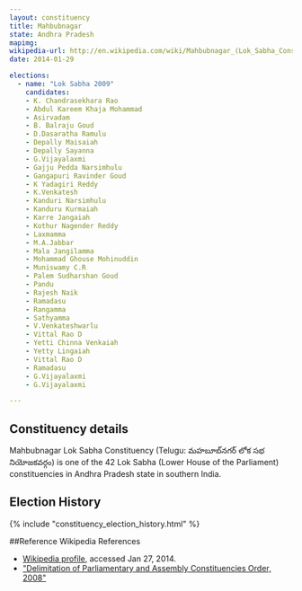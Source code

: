```yaml
---
layout: constituency
title: Mahbubnagar
state: Andhra Pradesh
mapimg: 
wikipedia-url: http://en.wikipedia.com/wiki/Mahbubnagar_(Lok_Sabha_Constituency)
date: 2014-01-29

elections: 
  - name: "Lok Sabha 2009"
    candidates: 
    - K. Chandrasekhara Rao 
    - Abdul Kareem Khaja Mohammad 
    - Asirvadam 
    - B. Balraju Goud 
    - D.Dasaratha Ramulu 
    - Depally Maisaiah 
    - Depally Sayanna 
    - G.Vijayalaxmi 
    - Gajju Pedda Narsimhulu 
    - Gangapuri Ravinder Goud 
    - K Yadagiri Reddy 
    - K.Venkatesh 
    - Kanduri Narsimhulu 
    - Kanduru Kurmaiah 
    - Karre Jangaiah 
    - Kothur Nagender Reddy 
    - Laxmamma 
    - M.A.Jabbar 
    - Mala Jangilamma 
    - Mohammad Ghouse Mohinuddin 
    - Muniswamy C.R 
    - Palem Sudharshan Goud 
    - Pandu 
    - Rajesh Naik 
    - Ramadasu 
    - Rangamma 
    - Sathyamma 
    - V.Venkateshwarlu 
    - Vittal Rao D 
    - Yetti Chinna Venkaiah 
    - Yetty Lingaiah 
    - Vittal Rao D 
    - Ramadasu 
    - G.Vijayalaxmi 
    - G.Vijayalaxmi 

---
```

## Constituency details
Mahbubnagar Lok Sabha Constituency (Telugu: మహబూబ్‌నగర్ లోక సభ నియోజకవర్గం) is one of the 42 Lok Sabha (Lower House of the Parliament) constituencies in Andhra Pradesh state in southern India.




## Election History
{% include "constituency_election_history.html" %}

##Reference
Wikipedia References
- [Wikipedia profile]({{page.profile.wikipedia}}), accessed Jan 27, 2014.
- ["Delimitation of Parliamentary and Assembly Constituencies Order, 2008"][wiki1]

[wiki1]: http://eci.nic.in/eci_main/CurrentElections/CONSOLIDATED_ORDER%20_ECI%20.pdf
